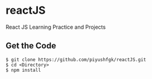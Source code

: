 # reactJS
React JS Learning Practice and Projects

## Get the Code

```
$ git clone https://github.com/piyushfgk/reactJS.git
$ cd <Directory>
$ npm install
```